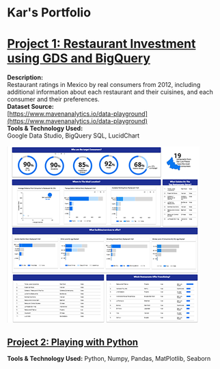 # Kar's Portfolio

# [Project 1: Restaurant Investment using GDS and BigQuery](https://github.com/karquiambao/Restaurant-Investment)

**Description:** 
<br>
Restaurant ratings in Mexico by real consumers from 2012, including additional information about each restaurant and their cuisines, and each consumer and their preferences. 
<br>
**Dataset Source:** 
<br> 
[https://www.mavenanalytics.io/data-playground](https://www.mavenanalytics.io/data-playground) 
<br>
**Tools & Technology Used:** <br>
Google Data Studio, BigQuery SQL, LucidChart
<br>
<br>
[![](https://github.com/karquiambao/Kar_Portfolio/blob/main/images/portfolio-project1.png?raw=true)](#)

## [Project 2: Playing with Python](https://github.com/karquiambao/Playing-With-Python)

**Tools & Technology Used:** Python, Numpy, Pandas, MatPlotlib, Seaborn
